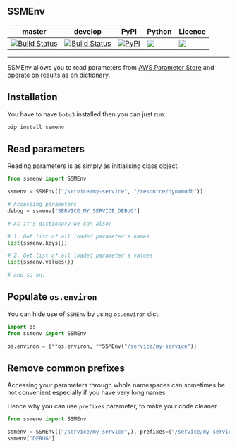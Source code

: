 SSMEnv
---
| master  | develop | PyPI | Python | Licence |
| --- | --- | --- | --- | --- |
| [![Build Status](https://travis-ci.org/whisller/ssmenv.svg?branch=master)](https://travis-ci.org/whisller/ssmenv)  | [![Build Status](https://travis-ci.org/whisller/ssmenv.svg?branch=develop)](https://travis-ci.org/whisller/ssmenv)  | [![PyPI](https://img.shields.io/pypi/v/ssmenv.svg)](https://pypi.org/project/ssmenv/) | ![](https://img.shields.io/pypi/pyversions/ssmenv.svg) | ![](https://img.shields.io/pypi/l/ssmenv.svg) |

---
SSMEnv allows you to read parameters from [AWS Parameter Store](https://docs.aws.amazon.com/systems-manager/latest/userguide/systems-manager-paramstore.html) and operate on results as on dictionary.

## Installation
You have to have `boto3` installed then you can just run:
```bash
pip install ssmenv
```

## Read parameters
Reading parameters is as simply as initialising class object.

```python
from ssmenv import SSMEnv

ssmenv = SSMEnv(("/service/my-service", "/resource/dynamodb"))

# Accessing parameters
debug = ssmenv["SERVICE_MY_SERVICE_DEBUG"]

# As it's dictionary we can also:

# 1. Get list of all loaded parameter's names
list(ssmenv.keys())

# 2. Get list of all loaded parameter's values
list(ssmenv.values())

# and so on.
```

## Populate `os.environ`
You can hide use of `SSMEnv` by using `os.environ` dict.
```python
import os
from ssmenv import SSMEnv

os.environ = {**os.environ, **SSMEnv("/service/my-service")}
```

## Remove common prefixes
Accessing your parameters through whole namespaces can sometimes be not convenient
especially if you have very long names.

Hence why you can use `prefixes` parameter, to make your code cleaner.

 ```python
from ssmenv import SSMEnv

ssmenv = SSMEnv(("/service/my-service",), prefixes=("/service/my-service",))
ssmenv["DEBUG"]
```
